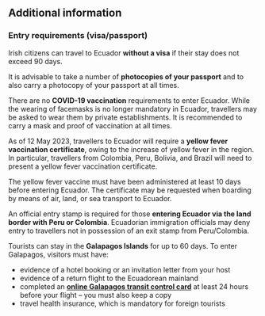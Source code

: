 ## Additional information

### **Entry requirements (visa/passport)**

Irish citizens can travel to Ecuador **without a visa** if their stay does not exceed 90 days.

It is advisable to take a number of **photocopies of your passport** and to also carry a photocopy of your passport at all times.

There are no **COVID-19 vaccination** requirements to enter Ecuador. While the wearing of facemasks is no longer mandatory in Ecuador, travellers may be asked to wear them by private establishments. It is recommended to carry a mask and proof of vaccination at all times.

As of 12 May 2023, travellers to Ecuador will require a **yellow fever vaccination certificate**, owing to the increase of yellow fever in the region. In particular, travellers from Colombia, Peru, Bolivia, and Brazil will need to present a yellow fever vaccination certificate.

The yellow fever vaccine must have been administered at least 10 days before entering Ecuador. The certificate may be requested when boarding by means of air, land, or sea transport to Ecuador.

An official entry stamp is required for those **entering Ecuador via the land border with Peru or Colombia**. Ecuadorian immigration officials may deny entry to travellers not in possession of an exit stamp from Peru/Colombia.

Tourists can stay in the **Galapagos Islands** for up to 60 days. To enter Galapagos, visitors must have:

* evidence of a hotel booking or an invitation letter from your host
* evidence of a return flight to the Ecuadorean mainland
* completed an [**online Galapagos transit control card**](https://siiws.gobiernogalapagos.gob.ec/siicgg_web/) at least 24 hours before your flight – you must also keep a copy
* travel health insurance, which is mandatory for foreign tourists